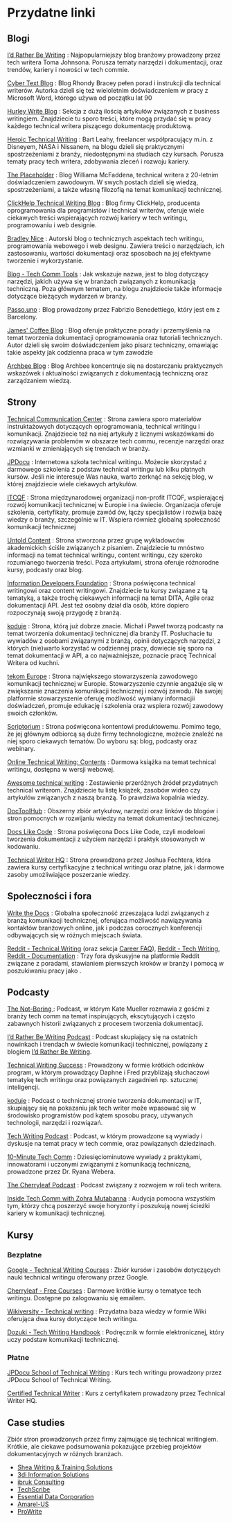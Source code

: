 # Przydatne linki

## Blogi

[I’d Rather Be Writing](https://idratherbewriting.com/)
: Najpopularniejszy blog branżowy prowadzony przez tech writera Toma Johnsona. Porusza tematy narzędzi i dokumentacji, oraz trendów, kariery i nowości w tech commie.

[Cyber Text Blog](https://cybertext.wordpress.com/)
: Blog Rhondy Bracey pełen porad i instrukcji dla technical writerów. Autorka dzieli się też wieloletnim doświadczeniem w pracy z Microsoft Word, którego używa od początku lat 90

[Hurley Write Blog](https://www.hurleywrite.com/blog/)
: Sekcja z dużą ilością artykułów związanych z business writingiem. Znajdziecie tu sporo treści, które mogą przydać się w pracy każdego technical writera piszącego dokumentację produktową.

[Heroic Technical Writing](https://heroictechwriting.com/)
: Bart Leahy, freelancer współpracujący m.in. z Disneyem, NASA i Nissanem, na blogu dzieli się praktycznymi spostrzeżeniami z branży, niedostępnymi na studiach czy kursach. Porusza tematy pracy tech writera, zdobywania zleceń i rozwoju kariery.

[The Placeholder](http://www.williammcfadden.com/)
: Blog Williama McFaddena, technical writera z 20-letnim doświadczeniem zawodowym. W swych postach dzieli się wiedzą, spostrzeżeniami, a także własną filozofią na temat komunikacji technicznej.

[ClickHelp Technical Writing Blog](https://clickhelp.com/clickhelp-technical-writing-blog/)
: Blog firmy ClickHelp, producenta oprogramowania dla programistów i technical writerów, oferuje wiele ciekawych treści wspierających rozwój kariery w tech writingu, programowaniu i web designie.

[Bradley Nice](https://bradley-nice.medium.com/)
: Autorski blog o technicznych aspektach tech writingu, programowania webowego i web designu. Zawiera treści o narzędziach, ich zastosowaniu, wartości dokumentacji oraz sposobach na jej efektywne tworzenie i wykorzystanie.

[Blog \- Tech Comm Tools](https://techcommtools.com/blog)
: Jak wskazuje nazwa, jest to blog dotyczący narzędzi, jakich używa się w branżach związanych z komunikacją techniczną. Poza głównym tematem, na blogu znajdziecie także informacje dotyczące bieżących wydarzeń w branży.

[Passo.uno](https://passo.uno/)
: Blog prowadzony przez Fabrizio Benedettiego, który jest em z Barcelony.

[James' Coffee Blog](https://jamesg.blog/technical-writing/)
: Blog oferuje praktyczne porady i przemyślenia na temat tworzenia dokumentacji oprogramowania oraz tutoriali technicznych. Autor dzieli się swoim doświadczeniem jako pisarz techniczny, omawiając takie aspekty jak codzienna praca w tym zawodzie

[Archbee Blog](https://www.archbee.com/blog)
: Blog Archbee koncentruje się na dostarczaniu praktycznych wskazówek i aktualności związanych z dokumentacją techniczną oraz zarządzaniem wiedzą.

## Strony

[Technical Communication Center](https://www.technicalcommunicationcenter.com/)
: Strona zawiera sporo materiałów instruktażowych dotyczących oprogramowania, technical writingu i komunikacji. Znajdziecie też na niej artykuły z licznymi wskazówkami do rozwiązywania problemów w obszarze tech commu, recenzje narzędzi oraz wzmianki w zmieniających się trendach w branży.

[JPDocu](https://jpdocu.teachable.com/)
: Internetowa szkoła technical writingu. Możecie skorzystać z darmowego szkolenia z podstaw technical writingu lub kilku płatnych kursów. Jeśli nie interesuje Was nauka, warto zerknąć na sekcję blog, w której znajdziecie wiele ciekawych artykułów.

[ITCQF](https://itcqf.org/)
: Strona międzynarodowej organizacji non-profit ITCQF, wspierającej rozwój komunikacji technicznej w Europie i na świecie. Organizacja oferuje szkolenia, certyfikaty, promuje zawód ów, łączy specjalistów i rozwija bazę wiedzy o branży, szczególnie w IT. Wspiera również globalną społeczność komunikacji technicznej

[Untold Content](https://untoldcontent.com/)
: Strona stworzona przez grupę wykładowców akademickich ściśle związanych z pisaniem. Znajdziecie tu mnóstwo informacji na temat technical writingu, content writingu, czy szeroko rozumianego tworzenia treści. Poza artykułami, strona oferuje różnorodne kursy, podcasty oraz blog.

[Information Developers Foundation](https://www.informationdevelopers.in/)
: Strona poświęcona technical writingowi oraz content writingowi. Znajdziecie tu kursy związane z tą tematyką, a także trochę ciekawych informacji na temat DITA, Agile oraz dokumentacji API. Jest też osobny dział dla osób, które dopiero rozpoczynają swoją przygodę z branżą.

[ koduje](https://techwriterkoduje.pl/)
: Strona, którą już dobrze znacie. Michał i Paweł tworzą podcasty na temat tworzenia dokumentacji technicznej dla branży IT. Posłuchacie tu wywiadów z osobami związanymi z branżą, opinii dotyczących narzędzi, z których (nie)warto korzystać w codziennej pracy, dowiecie się sporo na temat dokumentacji w API, a co najważniejsze, poznacie pracę Technical Writera od kuchni.

[tekom Europe](https://www.technical-communication.org/)
: Strona największego stowarzyszenia zawodowego komunikacji technicznej w Europie. Stowarzyszenie czynnie angażuje się w zwiększanie znaczenia komunikacji technicznej i rozwój zawodu. Na swojej platformie stowarzyszenie oferuję możliwość wymiany informacjii doświadczeń, promuje edukację i szkolenia oraz wspiera rozwój zawodowy swoich członków.

[Scriptorium](https://www.scriptorium.com/)
: Strona poświęcona kontentowi produktowemu. Pomimo tego, że jej głównym odbiorcą są duże firmy technologiczne, możecie znaleźć na niej sporo ciekawych tematów. Do wyboru są: blog, podcasty oraz webinary.

[Online Technical Writing: Contents](https://mcmassociates.io/textbook/) 
: Darmowa książka na temat technical writingu, dostępna w wersji webowej.

[Awesome technical writing](https://github.com/BolajiAyodeji/awesome-technical-writing/blob/master/README.md)
: Zestawienie przeróżnych źródeł przydatnych technical writerom. Znajdziecie tu listę książek, zasobów wideo czy artykułów związanych z naszą branżą. To prawdziwa kopalnia wiedzy.

[DocToolHub](https://tools.doctoolhub.com/)
: Obszerny zbiór artykułow, narzędzi oraz linków do blogów i stron pomocnych w rozwijaniu wiedzy na temat dokumentacji technicznej.

[Docs Like Code](https://www.docslikecode.com/)
: Strona poświęcona Docs Like Code, czyli modelowi tworzenia dokumentacji z użyciem narzędzi i praktyk stosowanych w kodowaniu.

[Technical Writer HQ](https://technicalwriterhq.com/writing/technical-writing/)
: Strona prowadzona przez Joshua Fechtera, która zawiera kursy certyfikacyjne z technical writingu oraz płatne, jak i darmowe zasoby umożliwiające poszerzanie wiedzy.

## Społeczności i fora

[Write the Docs](https://www.writethedocs.org/)
: Globalna społeczność zrzeszająca ludzi związanych z branżą komunikacji technicznej, oferująca możliwość nawiązywania kontaktów branżowych online, jak i podczas corocznych konferencji odbywających się w różnych miejscach świata.

[Reddit - Technical Writing](https://www.reddit.com/r/technicalwriting/) (oraz sekcja [Career FAQ](https://www.reddit.com/r/technicalwriting/comments/qh5i82/career_faqs_read_this_before_asking_about/)), [Reddit - Tech Writing](https://www.reddit.com/r/techwriting/), [Reddit - Documentation](https://www.reddit.com/r/documentation/)
: Trzy fora dyskusyjne na platformie Reddit związane z poradami, stawianiem pierwszych kroków w branży i pomocą w poszukiwaniu pracy jako .

## Podcasty

[The Not-Boring ](https://open.spotify.com/show/4JUeeRjYe2EWcFSkAsbLu8?si=f0634168fae44ff8)
: Podcast, w którym Kate Mueller rozmawia z gośćmi z branży tech comm na temat inspirujących, ekscytujących i często zabawnych historii związanych z procesem tworzenia dokumentacji.

[I’d Rather Be Writing Podcast](https://open.spotify.com/show/4HeOZfPGMMfViOhVS40QBD?si=ba4747c7c58a4ab9)
: Podcast skupiający się na ostatnich nowinkach i trendach w świecie komunikacji technicznej, powiązany z blogiem [I’d Rather Be Writing](https://idratherbewriting.com/).

[Technical Writing Success](https://open.spotify.com/show/2tFWJSw4sPk7S5O4Yl3d38?si=6b4143340c004f1b)
: Prowadzony w formie krótkich odcinków program, w którym prowadzący Daphne i Fred przybliżają słuchaczowi tematykę tech writingu oraz powiązanych zagadnień np. sztucznej inteligencji.

[ koduje](https://open.spotify.com/show/2jhQ1Z1nAOY686RVok7O9I?si=e7d8c6e6045747bd)
: Podcast o technicznej stronie tworzenia dokumentacji w IT, skupiający się na pokazaniu jak tech writer może wpasować się w środowisko programistów pod kątem sposobu pracy, używanych technologii, narzędzi i rozwiązań. 

[Tech Writing Podcast](https://open.spotify.com/show/6UAQWn4asiUrPQfAYw21je?si=059cdb746abb4b53)
: Podcast, w którym prowadzone są wywiady i dyskusje na temat pracy w tech commie, oraz powiązanych dziedzinach.

[10-Minute Tech Comm](https://podcasts.apple.com/us/podcast/10-minute-tech-comm/id920575683)
: Dziesięciominutowe wywiady z praktykami, innowatorami i uczonymi związanymi z komunikacją techniczną, prowadzone przez Dr. Ryana Webera.

[The Cherryleaf Podcast](https://open.spotify.com/show/31eoBJphWpmC5ofXfy84Ek?si=0b675ae500974be6)
: Podcast związany z rozwojem w roli tech writera.

[Inside Tech Comm with Zohra Mutabanna](https://open.spotify.com/show/3N7tBawAgk81il2GZAMGmU?si=70fef1856ffd4589)
: Audycja pomocna wszystkim tym, którzy chcą poszerzyć swoje horyzonty i poszukują nowej ścieżki kariery w komunikacji technicznej.

## Kursy

### Bezpłatne

[Google - Technical Writing Courses](https://developers.google.com/tech-writing)
: Zbiór kursów i zasobów dotyczących nauki technical writingu oferowany przez Google.

[Cherryleaf - Free Courses](https://cherryleaf.teachable.com/courses/category/Free%20course)
: Darmowe krótkie kursy o tematyce tech writingu. Dostępne po zalogowaniu się emailem.

[Wikiversity - Technical writing](https://en.wikiversity.org/wiki/Technical_writing)
: Przydatna baza wiedzy w formie Wiki oferująca dwa kursy dotyczące tech writingu.

[Dozuki - Tech Writing Handbook](https://help.dozuki.com/Tech_Writing)
: Podręcznik w formie elektronicznej, który uczy podstaw komunikacji technicznej.

### Płatne

[JPDocu School of Technical Writing](https://www.udemy.com/user/jordanstanchev/)
: Kurs tech writingu prowadzony przez JPDocu School of Technical Writing.

[Certified Technical Writer](https://technicalwriterhq.com/technical-writing-certification/)
: Kurs z certyfikatem prowadzony przez Technical Writer HQ.

## Case studies

Zbiór stron prowadzonych przez firmy zajmujące się technical writingiem. Krótkie, ale ciekawe podsumowania pokazujące przebieg projektów dokumentacyjnych w różnych branżach.

- [Shea Writing & Training Solutions](https://www.sheaws.com/case-studies-shea-writing/)
- [3di Information Solutions](https://3di-info.com/case-studies/)
- [ibruk Consulting](https://ibruk.in/technical-writing-instructional-design-case-studies/)
- [TechScribe](https://www.techscribe.co.uk/techw/case-studies.htm)
- [Essential Data Corporation](https://essentialdata.com/case-study/)
- [Amarel-US](https://www.amarel-us.com/category/all-resources/case-studies/)
- [ProWrite](https://prowrite.com/case-studies/)

